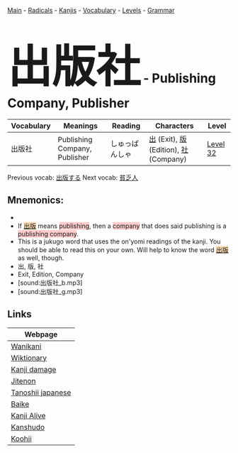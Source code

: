 <style> bigfont {font-size: 100px}</style>
[Main](../README.md) -
[Radicals](../radicals.md) -
[Kanjis](../kanjis.md) -
[Vocabulary](../vocabulary.md) -
[Levels](../levels.md) -
[Grammar](../grammar.md)
# <bigfont> 出版社</bigfont> - Publishing Company, Publisher 

| Vocabulary | Meanings | Reading | Characters | Level |
| --- | --- | --- | --- | --- |
| 出版社 | Publishing Company, Publisher | しゅっぱんしゃ |  [出](../kanjis/出.md) (Exit), [版](../kanjis/版.md) (Edition), [社](../kanjis/社.md) (Company) | [Level 32](../levels/wk_level32.md) |

Previous vocab: [出版する](出版する.md) Next vocab: [貧乏人](貧乏人.md) 

## Mnemonics:

* 
* If <span style="background-color:#fed8b1"> [出版](https://jisho.org/search/出版)</span> means <span style="background-color:#ffcccb"> publishing</span>, then a <span style="background-color:#ffcccb"> company</span> that does said publishing is a <span style="background-color:#ffcccb"> publishing company</span>.
* This is a jukugo word that uses the on'yomi readings of the kanji. You should be able to read this on your own. Will help to know the word <span style="background-color:#fed8b1"> [出版](https://jisho.org/search/出版)</span> as well, though.
* 出, 版, 社
* Exit, Edition, Company
* [sound:出版社_b.mp3]
* [sound:出版社_g.mp3]


## Links 

| Webpage |
| --- |
| [Wanikani          ](https://www.wanikani.com/kanji/出版社) |
| [Wiktionary        ](https://en.wiktionary.org/wiki/出版社) |
| [Kanji damage      ](http://www.kanjidamage.com/kanji/search?utf8=✓&q=出版社) |
| [Jitenon           ](https://jitenon.com/kanji/出版社) |
| [Tanoshii japanese ](https://www.tanoshiijapanese.com/dictionary/kanji.cfm?k=出版社) |
| [Baike             ](https://baike.baidu.com/item/出版社) |
| [Kanji Alive       ](https://app.kanjialive.com/出版社) |
| [Kanshudo          ](https://www.kanshudo.com/searchmn?q=出版社) |
| [Koohii            ](https://kanji.koohii.com/study/kanji/出版社) |
